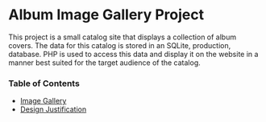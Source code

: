 # Album Image Gallery Project

This project is a small catalog site that displays a collection of album covers.  The data for this catalog is stored in an SQLite, production, database.  PHP is used to access this data and display it on the website in a manner best suited for the target audience of the catalog. 

### Table of Contents
- [Image Gallery](index.php)
- [Design Justification](documents/design_justification.md)